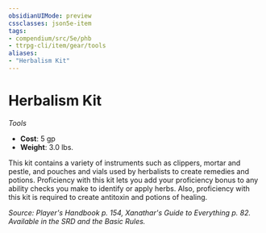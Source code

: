 ```yaml
---
obsidianUIMode: preview
cssclasses: json5e-item
tags:
- compendium/src/5e/phb
- ttrpg-cli/item/gear/tools
aliases: 
- "Herbalism Kit"
---
```

# Herbalism Kit
*Tools*  

- **Cost**: 5 gp
- **Weight**: 3.0 lbs.

This kit contains a variety of instruments such as clippers, mortar and pestle, and pouches and vials used by herbalists to create remedies and potions. Proficiency with this kit lets you add your proficiency bonus to any ability checks you make to identify or apply herbs. Also, proficiency with this kit is required to create antitoxin and potions of healing.

*Source: Player's Handbook p. 154, Xanathar's Guide to Everything p. 82. Available in the SRD and the Basic Rules.*